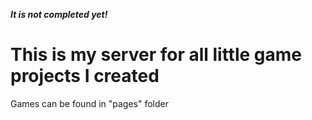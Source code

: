 ***It is not completed yet!***

# This is my server for all little game projects I created

Games can be found in "pages" folder
